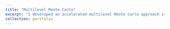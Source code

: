 ```yaml
---
title: "Multilevel Monte Carlo"
excerpt: "I developed an accelerated multilevel Monte Carlo approach via stratification/Latin hypercube sampling for the estimation of cumulative distribution functions.<br/><img src='/images/500x300.png'>"
collection: portfolio
---
```



